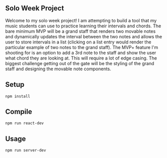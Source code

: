 Solo Week Project
---
Welcome to my solo week project! I am attempting to build a tool that my music students can use to practice learning their intervals and chords. The bare minimum MVP will be a grand staff that renders two movable notes and dynamically updates the interval between the two notes and allows the user to store intervals in a list (clicking on a list entry would render the particular example of two notes to the grand staff).  The MVP+ feature I'm shooting for is an option to add a 3rd note to the staff and show the user what chord they are looking at. This will require a lot of edge casing.  The biggest challenge getting out of the gate will be the styling of the grand staff and designing the movable note components.

Setup
---
```
npm install
```
Compile
---
```
npm run react-dev
```
Usage
---
```
npm run server-dev
```
